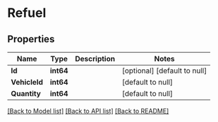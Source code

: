 # Refuel

## Properties
Name | Type | Description | Notes
------------ | ------------- | ------------- | -------------
**Id** | **int64** |  | [optional] [default to null]
**VehicleId** | **int64** |  | [default to null]
**Quantity** | **int64** |  | [default to null]

[[Back to Model list]](../README.md#documentation-for-models) [[Back to API list]](../README.md#documentation-for-api-endpoints) [[Back to README]](../README.md)


